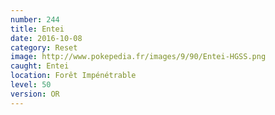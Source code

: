 ```yaml
---
number: 244
title: Entei
date: 2016-10-08
category: Reset
image: http://www.pokepedia.fr/images/9/90/Entei-HGSS.png
caught: Entei
location: Forêt Impénétrable
level: 50
version: OR
---
```

